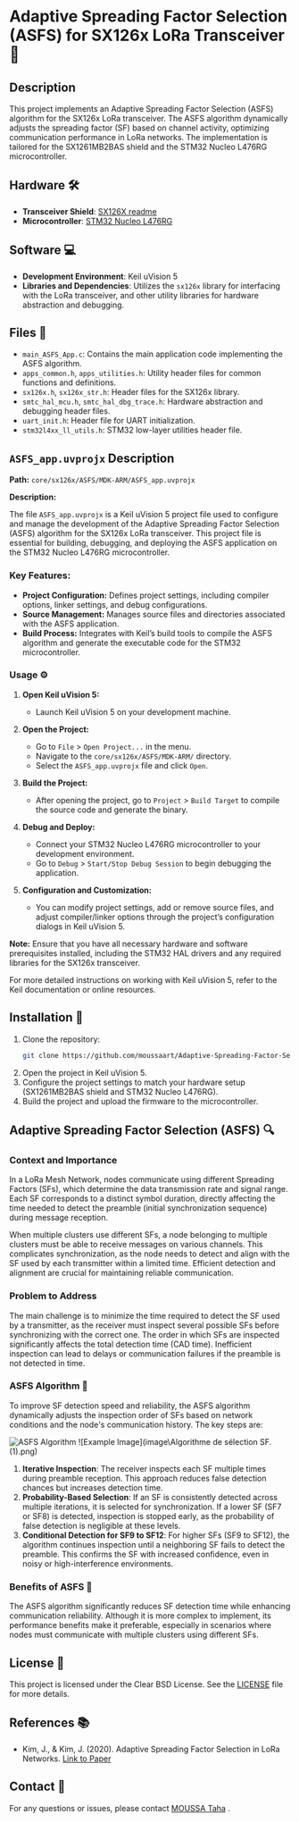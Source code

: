 # Adaptive Spreading Factor Selection (ASFS) for SX126x LoRa Transceiver 📡

## Description

This project implements an Adaptive Spreading Factor Selection (ASFS) algorithm for the SX126x LoRa transceiver. The ASFS algorithm dynamically adjusts the spreading factor (SF) based on channel activity, optimizing communication performance in LoRa networks. The implementation is tailored for the SX1261MB2BAS shield and the STM32 Nucleo L476RG microcontroller.

## Hardware 🛠️

- **Transceiver Shield**: [SX126X readme](sx126x/README.md)
- **Microcontroller**: [STM32 Nucleo L476RG](https://www.st.com/en/evaluation-tools/nucleo-l476rg.html)

## Software 💻

- **Development Environment**: Keil uVision 5
- **Libraries and Dependencies**: Utilizes the `sx126x` library for interfacing with the LoRa transceiver, and other utility libraries for hardware abstraction and debugging.

## Files 📂

- `main_ASFS_App.c`: Contains the main application code implementing the ASFS algorithm.
- `apps_common.h`, `apps_utilities.h`: Utility header files for common functions and definitions.
- `sx126x.h`, `sx126x_str.h`: Header files for the SX126x library.
- `smtc_hal_mcu.h`, `smtc_hal_dbg_trace.h`: Hardware abstraction and debugging header files.
- `uart_init.h`: Header file for UART initialization.
- `stm32l4xx_ll_utils.h`: STM32 low-layer utilities header file.

## `ASFS_app.uvprojx` Description

**Path:** `core/sx126x/ASFS/MDK-ARM/ASFS_app.uvprojx`

**Description:**

The file `ASFS_app.uvprojx` is a Keil uVision 5 project file used to configure and manage the development of the Adaptive Spreading Factor Selection (ASFS) algorithm for the SX126x LoRa transceiver. This project file is essential for building, debugging, and deploying the ASFS application on the STM32 Nucleo L476RG microcontroller.

### Key Features:

- **Project Configuration:** Defines project settings, including compiler options, linker settings, and debug configurations.
- **Source Management:** Manages source files and directories associated with the ASFS application.
- **Build Process:** Integrates with Keil’s build tools to compile the ASFS algorithm and generate the executable code for the STM32 microcontroller.

### Usage ⚙️

1. **Open Keil uVision 5:**
   - Launch Keil uVision 5 on your development machine.

2. **Open the Project:**
   - Go to `File` > `Open Project...` in the menu.
   - Navigate to the `core/sx126x/ASFS/MDK-ARM/` directory.
   - Select the `ASFS_app.uvprojx` file and click `Open`.

3. **Build the Project:**
   - After opening the project, go to `Project` > `Build Target` to compile the source code and generate the binary.

4. **Debug and Deploy:**
   - Connect your STM32 Nucleo L476RG microcontroller to your development environment.
   - Go to `Debug` > `Start/Stop Debug Session` to begin debugging the application.

5. **Configuration and Customization:**
   - You can modify project settings, add or remove source files, and adjust compiler/linker options through the project’s configuration dialogs in Keil uVision 5.

**Note:** Ensure that you have all necessary hardware and software prerequisites installed, including the STM32 HAL drivers and any required libraries for the SX126x transceiver.

For more detailed instructions on working with Keil uVision 5, refer to the Keil documentation or online resources.

## Installation 🚀

1. Clone the repository:
    ```sh
    git clone https://github.com/moussaart/Adaptive-Spreading-Factor-Selection-ASFS-Algorithm
    ```
2. Open the project in Keil uVision 5.
3. Configure the project settings to match your hardware setup (SX1261MB2BAS shield and STM32 Nucleo L476RG).
4. Build the project and upload the firmware to the microcontroller.


## Adaptive Spreading Factor Selection (ASFS) 🔍

### Context and Importance

In a LoRa Mesh Network, nodes communicate using different Spreading Factors (SFs), which determine the data transmission rate and signal range. Each SF corresponds to a distinct symbol duration, directly affecting the time needed to detect the preamble (initial synchronization sequence) during message reception.

When multiple clusters use different SFs, a node belonging to multiple clusters must be able to receive messages on various channels. This complicates synchronization, as the node needs to detect and align with the SF used by each transmitter within a limited time. Efficient detection and alignment are crucial for maintaining reliable communication.


### Problem to Address

The main challenge is to minimize the time required to detect the SF used by a transmitter, as the receiver must inspect several possible SFs before synchronizing with the correct one. The order in which SFs are inspected significantly affects the total detection time (CAD time). Inefficient inspection can lead to delays or communication failures if the preamble is not detected in time.

### ASFS Algorithm 🧩

To improve SF detection speed and reliability, the ASFS algorithm dynamically adjusts the inspection order of SFs based on network conditions and the node's communication history. The key steps are:

<img src="image\Algorithme de sélection SF. (1).png" alt="ASFS Algorithm">
![Example Image](image\Algorithme de sélection SF. (1).png)

1. **Iterative Inspection**: The receiver inspects each SF multiple times during preamble reception. This approach reduces false detection chances but increases detection time.
2. **Probability-Based Selection**: If an SF is consistently detected across multiple iterations, it is selected for synchronization. If a lower SF (SF7 or SF8) is detected, inspection is stopped early, as the probability of false detection is negligible at these levels.
3. **Conditional Detection for SF9 to SF12**: For higher SFs (SF9 to SF12), the algorithm continues inspection until a neighboring SF fails to detect the preamble. This confirms the SF with increased confidence, even in noisy or high-interference environments.

### Benefits of ASFS 🌟

The ASFS algorithm significantly reduces SF detection time while enhancing communication reliability. Although it is more complex to implement, its performance benefits make it preferable, especially in scenarios where nodes must communicate with multiple clusters using different SFs.



## License 📜

This project is licensed under the Clear BSD License. See the [LICENSE](LICENSE.txt) file for more details.

## References 📚

- Kim, J., & Kim, J. (2020). Adaptive Spreading Factor Selection in LoRa Networks. [Link to Paper](https://www.mdpi.com/1424-8220/20/4/1008)

## Contact 📧

For any questions or issues, please contact [MOUSSA Taha](https://mot4373.wixsite.com/taha-moussa-cv/contact) .
